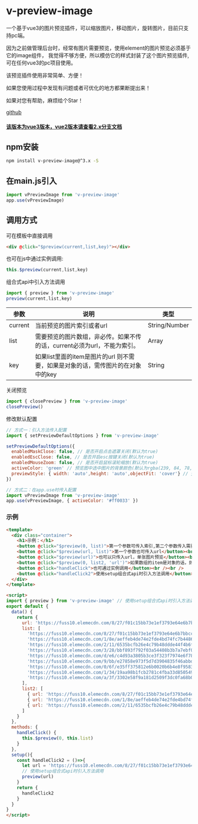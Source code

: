# v-preview-image

一个基于vue3的图片预览插件，可以缩放图片，移动图片，旋转图片，目前只支持pc端。

因为之前做管理后台时，经常有图片需要预览，使用element的图片预览必须基于它的image组件，
我觉得不够方便，所以模仿它的样式封装了这个图片预览插件,可在任何vue3的pc项目使用。

该预览插件使用非常简单、方便！

如果您使用过程中发现有问题或者可优化的地方都果断提出来！

如果对您有帮助，麻烦给个Star！

[github](https://github.com/zhangchuqiang/v-preview-image)


#### [该版本为vue3版本，vue2版本请查看2.x分支文档](https://github.com/zhangchuqiang/v-preview-image/tree/2.x)


## npm安装
```bash
npm install v-preview-image@^3.x -S
```

## 在main.js引入
```javascript
import vPreviewImage from 'v-preview-image'
app.use(vPreviewImage)
```

## 调用方式

可在模板中直接调用
```html
<div @click="$preview(current,list,key)"></div>
```
也可在js中通过实例调用:
```javascript
this.$preview(current,list,key)
```
组合式api中引入方法调用
```javascript
import { preview } from 'v-preview-image'
preview(current,list,key)
```
| 参数       | 说明                                                         | 类型   |
| ---------- | ------------------------------------------------------------ | ------ |
| current | 当前预览的图片索引或者url                                    | String/Number |
| list | 需要预览的图片数组，非必传。如果不传的话，current必须为url，不能为索引。 | Array  |
| key | 如果list里面的item是图片的url 则不需要，如果是对象的话，需传图片的在对象中的key | String |

关闭预览
```javascript
import { closePreview } from 'v-preview-image'
closePreview()
```


修改默认配置
```javascript
// 方式一：引入方法传入配置
import { setPreviewDefaultOptions } from 'v-preview-image'

setPreviewDefaultOptions({
  enabledMaskClose: false, // 是否开启点击遮罩关闭(默认为true)
  enabledEscClose: false, // 是否开启esc按键关闭(默认为true)
  enabledMouseZoom: false, // 是否开启鼠标滚轮缩放(默认为true)
  activeColor: 'green' // 预览图中选中图片的背景颜色(默认为rgba(239, 84, 78, 0.7))
  previewStyle: { width: 'auto',height: 'auto',objectFit: 'cover'} // 预览图样式
})

// 方式二：在app.use时传入配置
import vPreviewImage from 'v-preview-image'
app.use(vPreviewImage, { activeColor: '#ff0033' })
```

### 示例

```html
<template>
  <div class="container">
    <h1>示例：</h1>
    <button @click="$preview(0, list)">第一个参数可传入索引,第二个参数传入需要预览的图片数组</button><br /><br />
    <button @click="$preview(url, list)">第一个参数也可传入url</button><br /><br />
    <button @click="$preview(url)">也可以只传入url，单张图片预览</button><br /><br />
    <button @click="$preview(0, list2, 'url')">如果数组的item是对象的话，则第三个参数要指定图片在对象中的key</button><br /><br />
    <button @click="handleClick">也可通过实例调用</button><br /><br />
    <button @click="handleClick2">使用setup组合式api时引入方法调用</button><br /><br />
  </div>
</template>

<script>
import { preview } from 'v-preview-image' // 使用setup组合式api时引入方法调用
export default {
  data() {
    return {
      url: 'https://fuss10.elemecdn.com/8/27/f01c15bb73e1ef3793e64e6b7bbccjpeg.jpeg',
      list: [
        'https://fuss10.elemecdn.com/8/27/f01c15bb73e1ef3793e64e6b7bbccjpeg.jpeg',
        'https://fuss10.elemecdn.com/1/8e/aeffeb4de74e2fde4bd74fc7b4486jpeg.jpeg',
        'https://fuss10.elemecdn.com/2/11/6535bcfb26e4c79b48ddde44f4b6fjpeg.jpeg',
        'https://fuss10.elemecdn.com/3/28/bbf893f792f03a54408b3b7a7ebf0jpeg.jpeg',
        'https://fuss10.elemecdn.com/d/e6/c4d93a3805b3ce3f323f7974e6f78jpeg.jpeg',
        'https://fuss10.elemecdn.com/9/bb/e27858e973f5d7d3904835f46abbdjpeg.jpeg',
        'https://fuss10.elemecdn.com/0/6f/e35ff375812e6b0020b6b4e8f9583jpeg.jpeg',
        'https://fuss10.elemecdn.com/1/34/19aa98b1fcb2781c4fba33d850549jpeg.jpeg',
        'https://fuss10.elemecdn.com/a/3f/3302e58f9a181d2509f3dc0fa68b0jpeg.jpeg'
      ],
      list2: [
        { url: 'https://fuss10.elemecdn.com/8/27/f01c15bb73e1ef3793e64e6b7bbccjpeg.jpeg' },
        { url: 'https://fuss10.elemecdn.com/1/8e/aeffeb4de74e2fde4bd74fc7b4486jpeg.jpeg' },
        { url: 'https://fuss10.elemecdn.com/2/11/6535bcfb26e4c79b48ddde44f4b6fjpeg.jpeg' }
      ]
    }
  },
  methods: {
    handleClick() {
      this.$preview(0, this.list)
    }
  },
  setup(){
    const handleClick2 = ()=>{
      let url = 'https://fuss10.elemecdn.com/8/27/f01c15bb73e1ef3793e64e6b7bbccjpeg.jpeg'
      // 使用setup组合式api时引入方法调用
      preview(url)
    }
    return {
      handleClick2
    }
  }
}
</script>


```